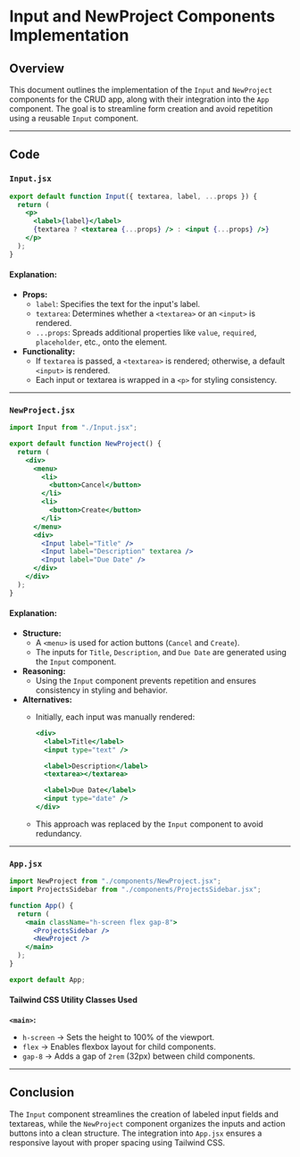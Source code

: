 # Input and NewProject Components Implementation

## Overview

This document outlines the implementation of the `Input` and `NewProject` components for the CRUD app, along with their integration into the `App` component. The goal is to streamline form creation and avoid repetition using a reusable `Input` component.

---

## Code

### `Input.jsx`

```jsx
export default function Input({ textarea, label, ...props }) {
  return (
    <p>
      <label>{label}</label>
      {textarea ? <textarea {...props} /> : <input {...props} />}
    </p>
  );
}
```

#### Explanation:

- **Props:**
  - `label`: Specifies the text for the input's label.
  - `textarea`: Determines whether a `<textarea>` or an `<input>` is rendered.
  - `...props`: Spreads additional properties like `value`, `required`, `placeholder`, etc., onto the element.
- **Functionality:**
  - If `textarea` is passed, a `<textarea>` is rendered; otherwise, a default `<input>` is rendered.
  - Each input or textarea is wrapped in a `<p>` for styling consistency.

---

### `NewProject.jsx`

```jsx
import Input from "./Input.jsx";

export default function NewProject() {
  return (
    <div>
      <menu>
        <li>
          <button>Cancel</button>
        </li>
        <li>
          <button>Create</button>
        </li>
      </menu>
      <div>
        <Input label="Title" />
        <Input label="Description" textarea />
        <Input label="Due Date" />
      </div>
    </div>
  );
}
```

#### Explanation:

- **Structure:**
  - A `<menu>` is used for action buttons (`Cancel` and `Create`).
  - The inputs for `Title`, `Description`, and `Due Date` are generated using the `Input` component.
- **Reasoning:**
  - Using the `Input` component prevents repetition and ensures consistency in styling and behavior.
- **Alternatives:**
  - Initially, each input was manually rendered:

    ```jsx
    <div>
      <label>Title</label>
      <input type="text" />

      <label>Description</label>
      <textarea></textarea>

      <label>Due Date</label>
      <input type="date" />
    </div>
    ```

  - This approach was replaced by the `Input` component to avoid redundancy.

---

### `App.jsx`

```jsx
import NewProject from "./components/NewProject.jsx";
import ProjectsSidebar from "./components/ProjectsSidebar.jsx";

function App() {
  return (
    <main className="h-screen flex gap-8"> 
      <ProjectsSidebar />
      <NewProject />
    </main>
  );
}

export default App;
```

#### Tailwind CSS Utility Classes Used

**`<main>`:**

- `h-screen` → Sets the height to 100% of the viewport.
- `flex` → Enables flexbox layout for child components.
- `gap-8` → Adds a gap of `2rem` (32px) between child components.

---

## Conclusion

The `Input` component streamlines the creation of labeled input fields and textareas, while the `NewProject` component organizes the inputs and action buttons into a clean structure. The integration into `App.jsx` ensures a responsive layout with proper spacing using Tailwind CSS. 
